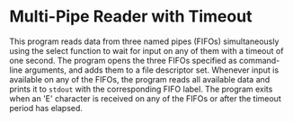 # Multi-Pipe Reader with Timeout

This program reads data from three named pipes (FIFOs) simultaneously using the select function to wait for input on any of them with a timeout of one second. The program opens the three FIFOs specified as command-line arguments, and adds them to a file descriptor set. Whenever input is available on any of the FIFOs, the program reads all available data and prints it to `stdout` with the corresponding FIFO label. The program exits when an 'E' character is received on any of the FIFOs or after the timeout period has elapsed.
